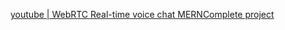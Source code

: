 
[youtube | WebRTC Real-time voice chat MERNComplete project](https://www.youtube.com/watch?v=vKpLriZWtY0&list=PLXQpH_kZIxTVz45ifrI_gOqpo7AmdaHRp&index=1)

